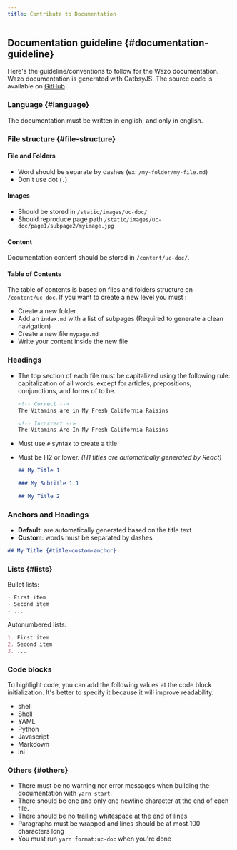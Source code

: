```yaml
---
title: Contribute to Documentation
---
```


## Documentation guideline {#documentation-guideline}

Here\'s the guideline/conventions to follow for the Wazo documentation. Wazo documentation is
generated with GatbsyJS. The source code is available on [GitHub](https://github.com/wazo-platform/wazo-platform.org)

### Language {#language}

The documentation must be written in english, and only in english.

### File structure {#file-structure}

#### File and Folders

- Word should be separate by dashes (ex: `/my-folder/my-file.md`)
- Don't use dot (`.`)

#### Images

- Should be stored in `/static/images/uc-doc/`
- Should reproduce page path `/static/images/uc-doc/page1/subpage2/myimage.jpg`

#### Content

Documentation content should be stored in `/content/uc-doc/`.

#### Table of Contents

The table of contents is based on files and folders structure on `/content/uc-doc`. If you want to
create a new level you must :

- Create a new folder
- Add an `index.md` with a list of subpages (Required to generate a clean navigation)
- Create a new file `mypage.md`
- Write your content inside the new file

### Headings

- The top section of each file must be capitalized using the following rule: capitalization of all
  words, except for articles, prepositions, conjunctions, and forms of to be.

  ```Markdown
  <!-- Correct -->
  The Vitamins are in My Fresh California Raisins

  <!-- Incorrect -->
  The Vitamins Are In My Fresh California Raisins
  ```

- Must use `#` syntax to create a title
- Must be H2 or lower. _(H1 titles are automatically generated by React)_

  ```Markdown
  ## My Title 1

  ### My Subtitle 1.1

  ## My Title 2
  ```

### Anchors and Headings

- **Default**: are automatically generated based on the title text
- **Custom**: words must be separated by dashes

```Markdown
## My Title {#title-custom-anchor}
```

### Lists {#lists}

Bullet lists:

```Markdown
- First item
- Second item
- ...
```

Autonumbered lists:

```Markdown
1. First item
2. Second item
3. ...
```

### Code blocks

To highlight code, you can add the following values at the code block initialization. It's better to
specify it because it will improve readability.

- shell
- Shell
- YAML
- Python
- Javascript
- Markdown
- ini

### Others {#others}

- There must be no warning nor error messages when building the documentation with `yarn start`.
- There should be one and only one newline character at the end of each file.
- There should be no trailing whitespace at the end of lines
- Paragraphs must be wrapped and lines should be at most 100 characters long
- You must run `yarn format:uc-doc` when you're done
